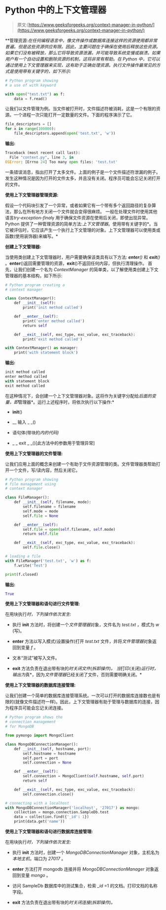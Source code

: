 # Python 中的上下文管理器

> 原文:[https://www.geeksforgeeks.org/context-manager-in-python/](https://www.geeksforgeeks.org/context-manager-in-python/)

**管理资源:**在任何编程语言中，像文件操作或数据库连接这样的资源使用都非常普遍。但是这些资源供应有限。因此，主要问题在于确保在使用后释放这些资源。如果它们没有被释放，那么它将导致资源泄漏，并可能导致系统变慢或崩溃。如果用户有一个自动设置和删除资源的机制，这将非常有帮助。在 Python 中，它可以通过使用上下文管理器来实现，这有助于正确处理资源。执行文件操作最常见的方式是使用带有关键字的*，如下所示:*

```py
# Python program showing 
# a use of with keyword

with open("test.txt") as f:   
    data = f.read()
```

让我们以文件管理为例。当文件被打开时，文件描述符被消耗，这是一个有限的资源。一个进程一次只能打开一定数量的文件。下面的程序演示了它。

```py
file_descriptors = []
for x in range(100000):
    file_descriptors.append(open('test.txt', 'w'))
```

**输出:**

```py
Traceback (most recent call last):
  File "context.py", line 3, in 
OSError: [Errno 24] Too many open files: 'test.txt'

```

一条错误消息，指出打开了太多文件。上面的例子是一个文件描述符泄漏的例子。发生这种情况是因为打开的文件太多，并且没有关闭。程序员可能会忘记关闭打开的文件。

**使用上下文管理器管理资源:**

假设一个代码块引发了一个异常，或者如果它有一个带有多个返回路径的复杂算法，那么在所有地方关闭一个文件就会变得很麻烦。
一般在处理文件时使用其他语言*try-exception-final*y 用于确保文件资源在使用后关闭，即使出现异常。Python 提供了一种管理资源的简单方法:*上下文管理器*。使用带有关键字的*。当它被评估时，它应该产生一个执行上下文管理的对象。上下文管理器可以使用类或函数(使用装饰器)来编写。*

**创建上下文管理器:**

当使用类创建上下文管理器时，用户需要确保该类具有以下方法: *__enter__()* 和 *__exit__()* 。__enter__()返回需要管理的资源，__exit__()不返回任何内容，但执行清理操作。
首先，让我们创建一个名为 *ContextManager* 的简单类，以了解使用类创建上下文管理器的基本结构，如下所示:

```py
# Python program creating a
# context manager

class ContextManager():
    def __init__(self):
        print('init method called')

    def __enter__(self):
        print('enter method called')
        return self

    def __exit__(self, exc_type, exc_value, exc_traceback):
        print('exit method called')

with ContextManager() as manager:
    print('with statement block')
```

**输出:**

```py
init method called
enter method called
with statement block
exit method called

```

在这种情况下，会创建一个上下文管理器对象。这将作为关键字分配给*后面的变量，即*管理器*。运行上述程序时，将依次执行以下操作:*

*   __init__()

*   __ 输入 _ _()

*   语句体(带块的*内的代码)*

*   _ _ exit _ _()[此方法中的参数用于管理异常]

**使用上下文管理器的文件管理:**

让我们应用上面的概念来创建一个有助于文件资源管理的类。文件管理器类帮助打开一个文件，写/读内容，然后关闭它。

```py
# Python program showing
# file management using 
# context manager

class FileManager():
    def __init__(self, filename, mode):
        self.filename = filename
        self.mode = mode
        self.file = None

    def __enter__(self):
        self.file = open(self.filename, self.mode)
        return self.file

    def __exit__(self, exc_type, exc_value, exc_traceback):
        self.file.close()

# loading a file 
with FileManager('test.txt', 'w') as f:
    f.write('Test')

print(f.closed)
```

**输出:**

```py
True

```

**使用上下文管理器和语句进行文件管理:**

在用块执行*时，下列操作依次发生:*

*   执行 __init__ 方法时，将创建一个*文件管理器*对象，文件名为 *test.txt* ，模式为 *w* (写)。

*   __enter__ 方法以写入模式(设置操作)打开 *test.txt* 文件，并将*文件管理器*对象返回到变量 *f* 。

*   文本“测试”被写入文件。

*   __exit__ 方法负责在退出带有块的*时关闭文件(拆卸操作)。
    当*打印(关闭)*运行时，输出为*真*，因为*文件管理器*已经关闭了文件，否则需要明确关闭。*

**使用上下文管理器的数据库连接管理:**

让我们创建一个简单的数据库连接管理系统。一次可以打开的数据库连接数也是有限的(就像文件描述符一样)。因此，上下文管理器有助于管理与数据库的连接，因为程序员可能会忘记关闭连接。

```py
# Python program shows the
# connection management 
# for MongoDB

from pymongo import MongoClient

class MongoDBConnectionManager():
    def __init__(self, hostname, port):
        self.hostname = hostname
        self.port = port
        self.connection = None

    def __enter__(self):
        self.connection = MongoClient(self.hostname, self.port)
        return self

    def __exit__(self, exc_type, exc_value, exc_traceback):
        self.connection.close()

# connecting with a localhost
with MongoDBConnectionManager('localhost', '27017') as mongo:
    collection = mongo.connection.SampleDb.test
    data = collection.find({'_id': 1})
    print(data.get('name'))
```

**使用上下文管理器和语句进行数据库连接管理:**

在用块执行*时，下列操作依次发生:*

*   执行 __init__ 方法时，创建一个 *MongoDBConnectionManager* 对象，主机名为*本地主机*，端口为 *27017* 。

*   __enter__ 方法打开 mongodb 连接并将 *MongoDBConnectionManager* 对象返回到变量 *mongo* 。

*   访问 SampleDb 数据库中的测试集合，检索 *_id* =1 的文档。打印文档的名称字段。

*   __exit__ 方法负责在退出带有块的*时关闭连接(拆卸操作)。*